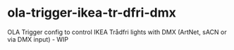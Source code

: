 # ola-trigger-ikea-tr-dfri-dmx
OLA Trigger config to control IKEA Trådfri lights with DMX (ArtNet, sACN or via DMX input) - WIP
